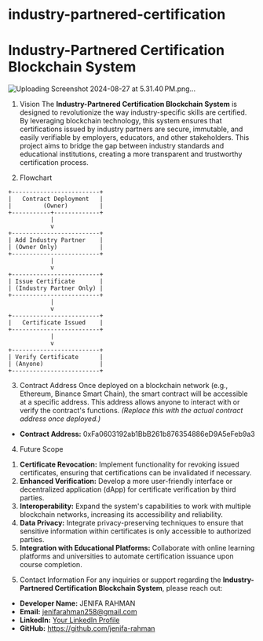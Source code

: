 # industry-partnered-certification
# Industry-Partnered Certification Blockchain System
![Uploading Screenshot 2024-08-27 at 5.31.40 PM.png…]()


1) Vision
The **Industry-Partnered Certification Blockchain System** is designed to revolutionize the way industry-specific skills are certified. By leveraging blockchain technology, this system ensures that certifications issued by industry partners are secure, immutable, and easily verifiable by employers, educators, and other stakeholders. This project aims to bridge the gap between industry standards and educational institutions, creating a more transparent and trustworthy certification process.

2) Flowchart

```plaintext
+-------------------------+
|   Contract Deployment   |
|         (Owner)         |
+-----------+-------------+
            |
            v
+-------------------------+
| Add Industry Partner    |
| (Owner Only)            |
+-------------------------+
            |
            v
+-------------------------+
| Issue Certificate       |
| (Industry Partner Only) |
+-------------------------+
            |
            v
+-------------------------+
|   Certificate Issued    |
+-------------------------+
            |
            v
+-------------------------+
| Verify Certificate      |
| (Anyone)                |
+-------------------------+
```

3) Contract Address
Once deployed on a blockchain network (e.g., Ethereum, Binance Smart Chain), the smart contract will be accessible at a specific address. This address allows anyone to interact with or verify the contract's functions. *(Replace this with the actual contract address once deployed.)*

- **Contract Address:** 0xFa0603192ab1BbB261b876354886eD9A5eFeb9a3

4) Future Scope
1. **Certificate Revocation:** Implement functionality for revoking issued certificates, ensuring that certifications can be invalidated if necessary.
2. **Enhanced Verification:** Develop a more user-friendly interface or decentralized application (dApp) for certificate verification by third parties.
3. **Interoperability:** Expand the system's capabilities to work with multiple blockchain networks, increasing its accessibility and reliability.
4. **Data Privacy:** Integrate privacy-preserving techniques to ensure that sensitive information within certificates is only accessible to authorized parties.
5. **Integration with Educational Platforms:** Collaborate with online learning platforms and universities to automate certification issuance upon course completion.

5) Contact Information
For any inquiries or support regarding the **Industry-Partnered Certification Blockchain System**, please reach out:

- **Developer Name:** JENIFA RAHMAN
- **Email:** jenifarahman258@gmail.com
- **LinkedIn:** [Your LinkedIn Profile](https://www.linkedin.com/in/yourprofile)
- **GitHub:** https://github.com/jenifa-rahman
